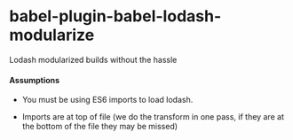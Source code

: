 # babel-plugin-babel-lodash-modularize

Lodash modularized builds without the hassle

#### Assumptions

- You must be using ES6 imports to load lodash.

- Imports are at top of file (we do the transform in one pass, if they are at the bottom of the file they may be missed)